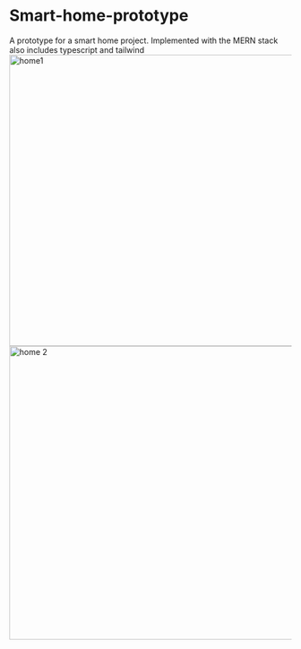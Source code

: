 # Smart-home-prototype
A prototype for a smart home project. Implemented with the MERN stack also includes typescript and tailwind
<img width="520" alt="home1" src="https://github.com/aaqilruzzan/Smart-home-prototype/assets/145353456/8eedf30f-423c-4dcd-b258-6ac2ecb74ef0">
<img width="524" alt="home 2" src="https://github.com/aaqilruzzan/Smart-home-prototype/assets/145353456/0b3c27c9-9141-447a-9362-270f6b7d7db9">

